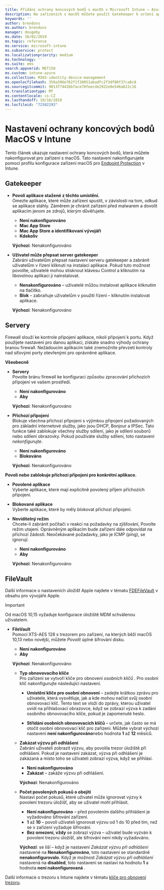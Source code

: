 ```yaml
---
title: Přidání ochrany koncových bodů s macOS v Microsoft Intune – Azure | Microsoft Docs
description: Na zařízeních s macOS můžete použít Gatekeeper k určení aplikací, které se smí instalovat, včetně aplikací z Mac App Storu. V Microsoft Intune také můžete určitým aplikacím povolit nebo nakonfigurovat průchod bránou firewall nebo můžete určité aplikace zablokovat, použít neviditelný režim utajení, případně blokovat určité typy příchozích připojení.
keywords: ''
author: brenduns
ms.author: brenduns
manager: dougeby
ms.date: 10/02/2019
ms.topic: reference
ms.service: microsoft-intune
ms.subservice: protect
ms.localizationpriority: medium
ms.technology: ''
ms.suite: ems
search.appverid: MET150
ms.custom: intune-azure
ms.collection: M365-identity-device-management
ms.openlocfilehash: 358a396e762f1f20051abadfc2f3df80f37ca8c8
ms.sourcegitcommit: 9013f7442bbface78feecde2922e8e546a622c16
ms.translationtype: MT
ms.contentlocale: cs-CZ
ms.lasthandoff: 10/16/2019
ms.locfileid: "72502293"
---
```

# <a name="macos-endpoint-protection-settings-in-intune"></a>Nastavení ochrany koncových bodů MacOS v Intune  

Tento článek ukazuje nastavení ochrany koncových bodů, která můžete nakonfigurovat pro zařízení s macOS. Tato nastavení nakonfigurujete pomocí profilu konfigurace zařízení macOS pro [Endpoint Protection](endpoint-protection-configure.md) v Intune.  

## <a name="gatekeeper"></a>Gatekeeper  

- **Povolí aplikace stažené z těchto umístění.**  
  Omezte aplikace, které může zařízení spustit, v závislosti na tom, odkud se aplikace stáhly. Záměrem je chránit zařízení před malwarem a dovolit aplikacím jenom ze zdrojů, kterým důvěřujete.  

  - **Není nakonfigurováno**  
  - **Mac App Store**  
  - **Mac App Store a identifikovaní vývojáři**  
  - **Kdekoliv**  

  **Výchozí**: Nenakonfigurováno  

- **Uživatel může přepsat server gatekeeper**  
  Zabrání uživatelům přepsat nastavení serveru gatekeeper a zabránit uživatelům v řízení kliknutí na instalaci aplikace. Pokud tuto možnost povolíte, uživatelé mohou stisknout klávesu Control a kliknutím na libovolnou aplikaci ji nainstalovat.  
 
  - **Nenakonfigurováno** – uživatelé můžou instalovat aplikace kliknutím na tlačítko.  
  - **Blok** – zabraňuje uživatelům v použití řízení – kliknutím instalovat aplikace.  

  **Výchozí**: Nenakonfigurováno  

## <a name="firewall"></a>Servery  

Firewall slouží ke kontrole připojení aplikace, nikoli připojení k portu. Když použijete nastavení pro danou aplikaci, získáte snadno výhody ochrany branou firewall. Nežádoucím aplikacím také znemožníte převzetí kontroly nad síťovými porty otevřenými pro oprávněné aplikace.  

**Všeobecně**
- **Servery**  
  Povolte bránu firewall ke konfiguraci způsobu zpracování příchozích připojení ve vašem prostředí.  
  - **Není nakonfigurováno**  
  - **Aby**  

  **Výchozí**: Nenakonfigurováno  

- **Příchozí připojení**  
  Blokuje všechna příchozí připojení s výjimkou připojení požadovaných pro základní internetové služby, jako jsou DHCP, Bonjour a IPSec. Tato funkce také zablokuje všechny služby sdílení, jako je sdílení souborů nebo sdílení obrazovky. Pokud používáte služby sdílení, toto nastavení *nekonfigurujte*.  
  - **Není nakonfigurováno**  
  - **Blokováno**  

  **Výchozí**: Nenakonfigurováno  

**Povolí nebo zablokuje příchozí připojení pro konkrétní aplikace.**  

  - **Povolené aplikace**  
    Vyberte aplikace, které mají explicitně povolený příjem příchozích připojení.  

  - **Blokované aplikace**  
    Vyberte aplikace, které by měly blokovat příchozí připojení.  

  - **Neviditelný režim**  
    Chcete-li zabránit počítači v reakci na požadavky na zjišťování, Povolte režim utajení. Oprávněným aplikacím bude zařízení dále odpovídat na příchozí žádosti. Neočekávané požadavky, jako je ICMP (ping), se ignorují.  
    - **Není nakonfigurováno**  
    - **Aby**  

    **Výchozí**: Nenakonfigurováno  

## <a name="filevault"></a>FileVault  
Další informace o nastaveních úložišť Apple najdete v tématu [FDEFileVault](https://developer.apple.com/documentation/devicemanagement/fdefilevault) v obsahu pro vývojáře Apple. 

> [!IMPORTANT]  
> Od macOS 10,15 vyžaduje konfigurace úložiště MDM schválenou uživatelem. 

- **FileVault**  
  Pomocí XTS-AES 128 s trezorem pro zařízení, na kterých běží macOS 10,13 nebo novější, můžete *Povolit* úplné šifrování disku.  
  - **Není nakonfigurováno**  
  - **Aby**  

  **Výchozí**: Nenakonfigurováno  

  - **Typ obnovovacího klíče**  
    Pro zařízení se vytvoří klíče pro obnovení *osobních klíčů* . Pro osobní klíč nakonfigurujte následující nastavení.  

    - **Umístění klíče pro osobní obnovení** – zadejte krátkou zprávu pro uživatele, která vysvětluje, jak a kde mohou načíst svůj osobní obnovovací klíč. Tento text se vloží do zprávy, kterou uživatel uvidí na přihlašovací obrazovce, když se zobrazí výzva k zadání osobního obnovovacího klíče, pokud je zapomenuté heslo.  
      
    - **Střídání osobních obnovovacích klíčů** – určete, jak často se má otočit osobní obnovovací klíč pro zařízení. Můžete vybrat výchozí nastavení **není nakonfigurováno**nebo hodnota **1** až **12** měsíců.  

  - **Zakázat výzvu při odhlášení**  
    Zabrání uživateli zobrazit výzvu, aby povolila trezor úložiště při odhlášení.  Pokud je nastavení zakázat, výzva při odhlášení je zakázaná a místo toho se uživateli zobrazí výzva, když se přihlásí.  
    - **Není nakonfigurováno**  
    - **Zakázat** – zakáže výzvu při odhlášení.

    **Výchozí**: Nenakonfigurováno  

  - **Počet povolených pokusů o obejití**  
  Nastaví počet pokusů, které uživatel může ignorovat výzvy k povolení trezoru úložišť, aby se uživatel mohl přihlásit. 

    - **Není nakonfigurováno** – před povolením dalšího přihlášení je vyžadováno šifrování zařízení.  
    - **1** až **10** – povolí uživateli ignorovat výzvu od 1 do 10 před tím, než se v zařízení vyžaduje šifrování.  
    - **Bez omezení, vždy** se zobrazí výzva – uživatel bude vyzván k povolení trezoru úložišť, ale šifrování není nikdy vyžadováno.  
 
    **Výchozí**: se *liší* – když je nastavení *Zakázat výzvu při odhlášení* nastavené na **Nenakonfigurováno**, toto nastavení se standardně **nenakonfigurovalo**. Když je možnost *Zakázat výzvu při odhlášení* nastavená na **disabled**, toto nastavení se nastaví na hodnotu **1** a hodnota **není nakonfigurovaná** .

Další informace o trezoru s Intune najdete v tématu [klíče pro obnovení trezoru](encryption-monitor.md#filevault-recovery-keys).

